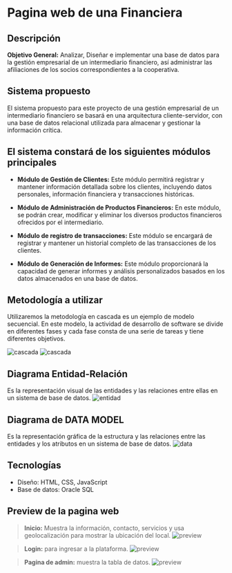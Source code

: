 # Pagina web de una Financiera

## Descripción
**Objetivo General:** Analizar, Diseñar e implementar una base de datos para la gestión empresarial de un intermediario financiero, así administrar las afiliaciones de los socios correspondientes a la cooperativa.

## Sistema propuesto
El sistema propuesto para este proyecto de una gestión empresarial de un intermediario financiero se basará en una arquitectura cliente-servidor, con una base de datos relacional utilizada para almacenar y gestionar la información crítica.

## El sistema constará de los siguientes módulos principales
- **Módulo de Gestión de Clientes:** Este módulo permitirá registrar y mantener información detallada sobre los clientes, incluyendo datos personales, información financiera y transacciones históricas.

- **Módulo de Administración de Productos Financieros:** En este módulo, se podrán crear, modificar y eliminar los diversos productos financieros ofrecidos por el intermediario. 

- **Módulo de registro de transacciones:** Este módulo se encargará de registrar y mantener un historial completo de las transacciones de los clientes.

- **Módulo de Generación de Informes:** Este módulo proporcionará la capacidad de generar informes y análisis personalizados basados en los datos almacenados en una base de datos. 

## Metodología a utilizar
Utilizaremos la metodología en cascada es un ejemplo de modelo secuencial. En este modelo, la actividad de desarrollo de software se divide en diferentes fases y cada fase consta de una serie de tareas y tiene diferentes objetivos.

![cascada](/img/doc/waterfall-model.jpg)
![cascada](/img/doc/waterfall-model2.png)

## Diagrama Entidad-Relación
Es la representación visual de las entidades y las relaciones entre ellas en un sistema de base de datos. 
![entidad](/img/doc/entidad-relacion.jpg)

## Diagrama de DATA MODEL
Es la representación gráfica de la estructura y las relaciones entre las entidades y los atributos en un sistema de base de datos.
![data](/img/doc/datamodel.png)

## Tecnologías
- Diseño: HTML, CSS, JavaScript
- Base de datos: Oracle SQL

## Preview de la pagina web
>**Inicio:** Muestra la información, contacto, servicios y usa geolocalización para mostrar la ubicación del local.
![preview](/img/doc/preview1.jpeg)

>**Login:** para ingresar a la plataforma.
![preview](/img/doc/preview2.jpeg)

>**Pagina de admin:** muestra la tabla de datos.
![preview](/img/doc/preview3.png)